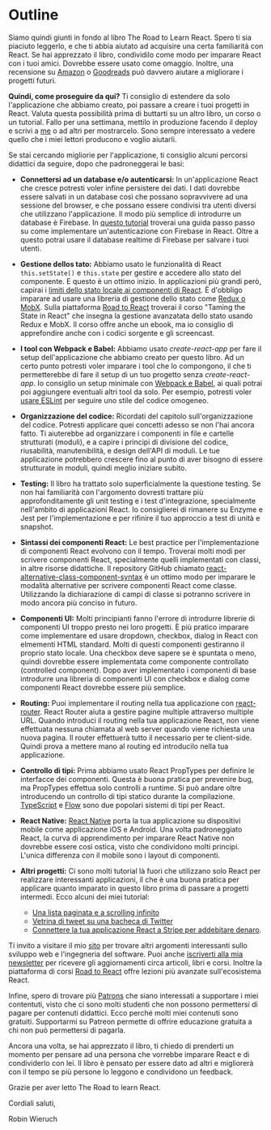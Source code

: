 # Outline

Siamo quindi giunti in fondo al libro The Road to Learn React. Spero ti sia piaciuto leggerlo, e che ti abbia aiutato ad acquisire una certa familiarità con React. Se hai apprezzato il libro, condividilo come modo per imparare React con i tuoi amici. Dovrebbe essere usato come omaggio. Inoltre, una recensione su [Amazon](https://amzn.to/2JHlP42) o [Goodreads](https://www.goodreads.com/book/show/37503118-the-road-to-learn-react) può davvero aiutare a migliorare i progetti futuri.

**Quindi, come proseguire da qui?** Ti consiglio di estendere da solo l'applicazione che abbiamo creato, poi passare a creare i tuoi progetti in React. Valuta questa possibilità prima di buttarti su un altro libro, un corso o un tutorial. Fallo per una settimana, mettilo in produzione facendo il deploy e scrivi a [me](https://twitter.com/rwieruch) o ad altri per mostrarcelo. Sono sempre interessato a vedere quello che i miei lettori producono e voglio aiutarli.

Se stai cercando migliorie per l'applicazione, ti consiglio alcuni percorsi didattici da seguire, dopo che padroneggerai le basi:

* **Connettersi ad un database e/o autenticarsi:** In un'applicazione React che cresce potresti voler infine persistere dei dati. I dati dovrebbe essere salvati in un database così che possano sopravvivere ad una sessione del browser, e che possano essere condivisi tra utenti diversi che utilizzano l'applicazione. Il modo più semplice di introdurre un database è Firebase. In [questo tutorial](https://www.robinwieruch.de/complete-firebase-authentication-react-tutorial/) troverai una guida passo passo su come implementare un'autenticazione con Firebase in React. Oltre a questo potrai usare il database realtime di Firebase per salvare i tuoi utenti.

* **Gestione dellos tato:** Abbiamo usato le funzionalità di React `this.setState()` e `this.state` per gestire e accedere allo stato del componente. E questo è un ottimo inizio. In applicazioni più grandi però, capirai i [limiti dello stato locale ai componenti di React](https://www.robinwieruch.de/learn-react-before-using-redux/). È d'obbligo imparare ad usare una libreria di gestione dello stato come [Redux o MobX](https://www.robinwieruch.de/redux-mobx-confusion/). Sulla piattaforma [Road to React](https://roadtoreact.com/) troverai il corso "Taming the State in React" che insegna la gestione avanzatata dello stato usando Redux e MobX. Il corso offre anche un ebook, ma io consiglio di apprefondire anche con i codici sorgente e gli screencast.

* **I tool con Webpack e Babel:** Abbiamo usato *create-react-app* per fare il setup dell'applicazione che abbiamo creato per questo libro. Ad un certo punto potresti voler imparare i tool che lo compongono, il che ti permetterebbe di fare il setup di un tuo progetto senza *create-react-app*. Io consiglio un setup minimale con [Webpack e Babel](https://www.robinwieruch.de/minimal-react-webpack-babel-setup/), ai quali potrai poi aggiungere eventuali altri tool da solo. Per esempio, potresti voler [usare ESLint](https://www.robinwieruch.de/react-eslint-webpack-babel/) per seguire uno stile del codice omogeneo.

* **Organizzazione del codice:** Ricordati del capitolo sull'organizzazione del codice. Potresti applicare quei concetti adesso se non l'hai ancora fatto. Ti aiuterebbe ad organizzare i componenti in file e cartelle strutturati (moduli), e a capire i principi di divisione del codice, riusabilità, manutenibilità, e design dell'API di moduli. Le tue applicazione potrebbero crescere fino al punto di aver bisogno di essere strutturate in moduli, quindi meglio iniziare subito.

* **Testing:** Il libro ha trattato solo superficialmente la questione testing. Se non hai familiarità con l'argomento dovresti trattare più approfonditamente gli unit testing e i test d'integrazione, specialmente nell'ambito di applicazioni React. Io consiglierei di rimanere su Enzyme e Jest per l'implementazione e per rifinire il tuo approccio a test di unità e snapshot.

* **Sintassi dei componenti React:** Le best practice per l'implementazione di componenti React evolvono con il tempo. Troverai molti modi per scrivere componenti React, specialmente quelli implementati con classi, in altre risorse didattiche. Il repository GitHub chiamato [react-alternative-class-component-syntax](https://github.com/the-road-to-learn-react/react-alternative-class-component-syntax) è un ottimo modo per imparare le modalità alternative per scrivere componenti React come classe. Utilizzando la dichiarazione di campi di classe si potranno scrivere in modo ancora più conciso in futuro.

* **Componenti UI:** Molti principianti fanno l'errore di introdurre librerie di componenti UI troppo presto nei loro progetti. È più pratico imparare come implementare ed usare dropdown, checkbox, dialog in React con elmementi HTML standard. Molti di questi componenti gestiranno il proprio stato locale. Una checkbox deve sapere se è spuntata o meno, quindi dovrebbe essere implementata come componente controllato (controlled component). Dopo aver implementato i componenti di base introdurre una libreria di componenti UI con checkbox e dialog come componenti React dovrebbe essere più semplice.

* **Routing:** Puoi implementare il routing nella tua applicazione con [react-router](https://github.com/ReactTraining/react-router). React Router aiuta a gestire pagine multiple attraverso multiple URL. Quando introduci il routing nella tua applicazione React, non viene effettuata nessuna chiamata al web server quando viene richiesta una nuova pagina. Il router effettuerà tutto il necessario per te client-side. Quindi prova a mettere mano al routing ed introducilo nella tua applicazione.

* **Controllo di tipi:** Prima abbiamo usato React PropTypes per definire le interfacce dei componenti. Questa è buona pratica per prevenire bug, ma PropTypes effettua solo controlli a runtime. Si può andare oltre introducendo un controllo di tipi statico durante la compilazione. [TypeScript](https://www.typescriptlang.org/) e [Flow](https://flowtype.org/) sono due popolari sistemi di tipi per React.

* **React Native:** [React Native](https://facebook.github.io/react-native/) porta la tua applicazione su dispositivi mobile come applicazione iOS e Android. Una volta padroneggiato React, la curva di apprendimento per imparare React Native non dovrebbe essere così ostica, visto che condividono molti principi. L'unica differenza con il mobile sono i layout di componenti.

* **Altri progetti:** Ci sono molti tutorial là fuori che utilizzano solo React per realizzare interessanti applicazioni, il che è una buona pratica per applicare quanto imparato in questo libro prima di passare a progetti intermedi. Ecco alcuni dei miei tutorial:
  * [Una lista paginata e a scrolling infinito](https://www.robinwieruch.de/react-paginated-list/)
  * [Vetrina di tweet su una bacheca di Twitter](https:/www.robinwieruch.de/react-svg-patterns/)
  * [Connettere la tua applicazione React a Stripe per addebitare denaro](https://www.robinwieruch.de/react-express-stripe-payment/).

Ti invito a visitare il mio [sito](https://www.robinwieruch.de) per trovare altri argomenti interessanti sullo sviluppo web e l'ingegneria del software. Puoi anche [iscriverti alla mia newsletter](https://www.getrevue.co/profile/rwieruch) per ricevere gli aggiornamenti circa articoli, libri e corsi. Inoltre la piattaforma di corsi [Road to React](https://roadtoreact.com) offre lezioni più avanzate sull'ecosistema React.

Infine, spero di trovare più [Patrons](https://www.patreon.com/rwieruch) che siano interessati a supportare i miei contentuti, visto che ci sono molti studenti che non possono permettersi di pagare per contenuti didattici. Ecco perché molti miei contenuti sono gratuiti. Supportarmi su Patreon permette di offrire educazione gratuita a chi non può permettersi di pagarla.

Ancora una volta, se hai apprezzato il libro, ti chiedo di prenderti un momento per pensare ad una persona che vorrebbe imparare React e di condividerlo con lei. Il libro è pensato per essere dato ad altri e migliorerà con il tempo se più persone lo leggono e condividono un feedback.

Grazie per aver letto The Road to learn React.

Cordiali saluti,

Robin Wieruch
